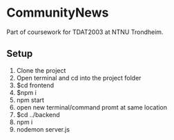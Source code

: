 # CommunityNews

Part of coursework for TDAT2003 at NTNU Trondheim.

## Setup

1. Clone the project
2. Open terminal and cd into the project folder
3. $cd frontend
4. $npm i
5. npm start
6. open new terminal/command promt at same location
5. $cd ../backend
6. npm i
7. nodemon server.js
